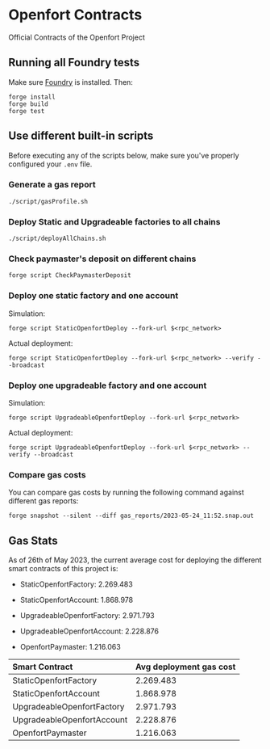 # Openfort Contracts
Official Contracts of the Openfort Project

## Running all Foundry tests

Make sure [Foundry](https://github.com/foundry-rs/foundry) is installed. Then:

```
forge install
forge build
forge test
```


## Use different built-in scripts

Before executing any of the scripts below, make sure you've properly configured your `.env` file.

### Generate a gas report

```
./script/gasProfile.sh
```

### Deploy Static and Upgradeable factories to all chains

```
./script/deployAllChains.sh
```

### Check paymaster's deposit on different chains

```
forge script CheckPaymasterDeposit
```

### Deploy one static factory and one account

Simulation:

```
forge script StaticOpenfortDeploy --fork-url $<rpc_network>
```

Actual deployment:

```
forge script StaticOpenfortDeploy --fork-url $<rpc_network> --verify --broadcast
```

### Deploy one upgradeable factory and one account

Simulation:

```
forge script UpgradeableOpenfortDeploy --fork-url $<rpc_network>
```

Actual deployment:
```
forge script UpgradeableOpenfortDeploy --fork-url $<rpc_network> --verify --broadcast
```

### Compare gas costs

You can compare gas costs by running the following command against different gas reports:

```
forge snapshot --silent --diff gas_reports/2023-05-24_11:52.snap.out
```

## Gas Stats

As of 26th of May 2023, the current average cost for deploying the different smart contracts of this project is:

- StaticOpenfortFactory: 2.269.483
- StaticOpenfortAccount: 1.868.978

- UpgradeableOpenfortFactory: 2.971.793
- UpgradeableOpenfortAccount: 2.228.876

- OpenfortPaymaster: 1.216.063

| Smart Contract  | Avg deployment gas cost |
| :-------------- | :--------------------- |
| StaticOpenfortFactory  | 2.269.483  |
| StaticOpenfortAccount  | 1.868.978  |
| UpgradeableOpenfortFactory  | 2.971.793  |
| UpgradeableOpenfortAccount  | 2.228.876  |
| OpenfortPaymaster      | 1.216.063  |
